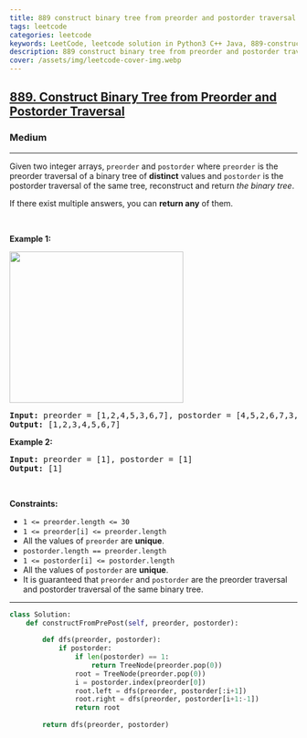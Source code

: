 ```yaml
---
title: 889 construct binary tree from preorder and postorder traversal
tags: leetcode
categories: leetcode
keywords: LeetCode, leetcode solution in Python3 C++ Java, 889-construct-binary-tree-from-preorder-and-postorder-traversal solution
description: 889 construct binary tree from preorder and postorder traversal LeetCode Solution Explained
cover: /assets/img/leetcode-cover-img.webp
---
```





<h2><a href="https://leetcode.com/problems/construct-binary-tree-from-preorder-and-postorder-traversal/">889. Construct Binary Tree from Preorder and Postorder Traversal</a></h2><h3>Medium</h3><hr><div><p>Given two integer arrays, <code>preorder</code> and <code>postorder</code> where <code>preorder</code> is the preorder traversal of a binary tree of <strong>distinct</strong> values and <code>postorder</code> is the postorder traversal of the same tree, reconstruct and return <em>the binary tree</em>.</p>

<p>If there exist multiple answers, you can <strong>return any</strong> of them.</p>

<p>&nbsp;</p>
<p><strong>Example 1:</strong></p>
<img alt="" src="https://assets.leetcode.com/uploads/2021/07/24/lc-prepost.jpg" style="width: 304px; height: 265px;">
<pre><strong>Input:</strong> preorder = [1,2,4,5,3,6,7], postorder = [4,5,2,6,7,3,1]
<strong>Output:</strong> [1,2,3,4,5,6,7]
</pre>

<p><strong>Example 2:</strong></p>

<pre><strong>Input:</strong> preorder = [1], postorder = [1]
<strong>Output:</strong> [1]
</pre>

<p>&nbsp;</p>
<p><strong>Constraints:</strong></p>

<ul>
	<li><code>1 &lt;= preorder.length &lt;= 30</code></li>
	<li><code>1 &lt;= preorder[i] &lt;= preorder.length</code></li>
	<li>All the values of <code>preorder</code> are <strong>unique</strong>.</li>
	<li><code>postorder.length == preorder.length</code></li>
	<li><code>1 &lt;= postorder[i] &lt;= postorder.length</code></li>
	<li>All the values of <code>postorder</code> are <strong>unique</strong>.</li>
	<li>It is guaranteed that <code>preorder</code> and <code>postorder</code> are the preorder traversal and postorder traversal of the same binary tree.</li>
</ul>
</div>

---




```python
class Solution:
    def constructFromPrePost(self, preorder, postorder):
        
        def dfs(preorder, postorder):
            if postorder:
                if len(postorder) == 1:
                    return TreeNode(preorder.pop(0))
                root = TreeNode(preorder.pop(0))
                i = postorder.index(preorder[0])
                root.left = dfs(preorder, postorder[:i+1])
                root.right = dfs(preorder, postorder[i+1:-1])
                return root
        
        return dfs(preorder, postorder)
    
```
